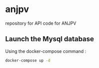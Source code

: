 # anjpv
repository for API code for ANJPV

## Launch the Mysql database

Using the docker-compose command :

```bash
docker-compose up -d
```
